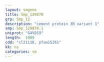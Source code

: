 ```yaml
---
layout: smgene
title: Smp_129870
grp: Smp_12
description: "cement protein 3B variant 1"
smp: Smp_129870.1
uniprot: "G4V8S9"
length:  1989
cdd: "cl21118, pfam15261"
kk: ns
categories: sm
---
```

